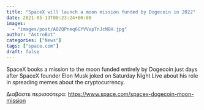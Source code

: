 ```yaml
---
title: "SpaceX will launch a moon mission funded by Dogecoin in 2022"
date: 2021-05-13T00:23:24+00:00
images:
  - "images/post/AQZQPneq6GYVVxpTnJcN8H.jpg"
author: "AstroBot"
categories: ["News"]
tags: ["space.com"]
draft: false
---
```


SpaceX books a mission to the moon funded entirely by Dogecoin just days after SpaceX founder Elon Musk joked on Saturday Night Live about his role in spreading memes about the cryptocurrency. 

Διαβάστε περισσότερα: https://www.space.com/spacex-dogecoin-moon-mission
